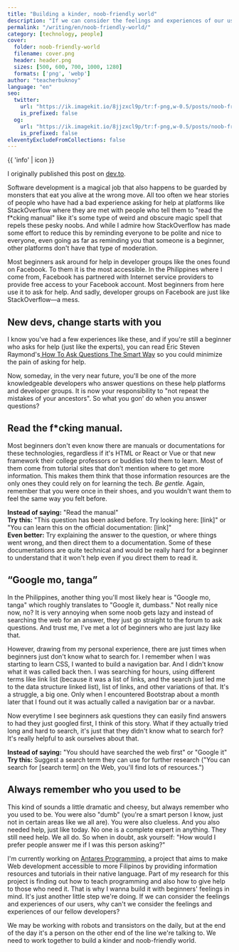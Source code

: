 ```yaml
---
title: "Building a kinder, noob-friendly world"
description: "If we can consider the feelings and experiences of our users, why can't we consider the feelings and experiences of our fellow developers?"
permalink: "/writing/en/noob-friendly-world/"
category: [technology, people]
cover:
  folder: noob-friendly-world
  filename: cover.png
  header: header.png
  sizes: [500, 600, 700, 1000, 1280]
  formats: ['png', 'webp']
author: "teacherbuknoy"
language: "en"
seo:
  twitter:
    url: "https://ik.imagekit.io/8jjzxcl9p/tr:f-png,w-0.5/posts/noob-friendly-world/twitter.png"
    is_prefixed: false
  og:
    url: "https://ik.imagekit.io/8jjzxcl9p/tr:f-png,w-0.5/posts/noob-friendly-world/og.png"
    is_prefixed: false
eleventyExcludeFromCollections: false
---
```


<aside class="callout callout--info">
  {{ 'info' | icon }}
  <p class="callout__body">I originally published this post on <a href="https://dev.to/teacherbuknoy/building-a-kinder-noob-friendly-world-1aef" target="_blank" rel="noopener">dev.to</a>.</p>
</aside>

Software development is a magical job that also happens to be guarded by monsters that eat you alive at the wrong move. All too often we hear stories of people who have had a bad experience asking for help at platforms like StackOverflow where they are met with people who tell them to "read the f*cking manual" like it's some type of weird and obscure magic spell that repels these pesky noobs. And while I admire how StackOverflow has made some effort to reduce this by reminding everyone to be polite and nice to everyone, even going as far as reminding you that someone is a beginner, other platforms don't have that type of moderation.

Most beginners ask around for help in developer groups like the ones found on Facebook. To them it is the most accessible. In the Philippines where I come from, Facebook has partnered with Internet service providers to provide free access to your Facebook account. Most beginners from here use it to ask for help. And sadly, developer groups on Facebook are just like StackOverflow—a mess.

## New devs, change starts with you

I know you've had a few experiences like these, and if you're still a beginner who asks for help (just like the experts), you can read Eric Steven Raymond's[ How To Ask Questions The Smart Way](http://www.catb.org/~esr/faqs/smart-questions.html) so you could minimize the pain of asking for help.

Now, someday, in the very near future, you'll be one of the more knowledgeable developers who answer questions on these help platforms and developer groups. It is now your responsibility to "not repeat the mistakes of your ancestors". So what you gon' do when you answer questions?

##  Read the f*cking manual.

Most beginners don't even know there are manuals or documentations for these technologies, regardless if it's HTML or React or Vue or that new framework their college professors or buddies told them to learn. Most of them come from tutorial sites that don't mention where to get more information. This makes them think that those information resources are the only ones they could rely on for learning the tech. <em>Be gentle.</em> Again, remember that you were once in their shoes, and you wouldn't want them to feel the same way you felt before.

<b>Instead of saying:</b> "Read the manual"<br>
<b>Try this:</b> "This question has been asked before. Try looking here: [link]" or "You can learn this on the official documentation: [link]"<br>
<b>Even better:</b> Try explaining the answer to the question, or where things went wrong, and then direct them to a documentation. Some of these documentations are quite technical and would be really hard for a beginner to understand that it won't help even if you direct them to read it.<br>

## <q>Google mo, tanga</q>

In the Philippines, another thing you'll most likely hear is "Google mo, tanga" which roughly translates to "Google it, dumbass." Not really nice now, no? It is very annoying when some noob gets lazy and instead of searching the web for an answer, they just go straight to the forum to ask questions. And trust me, I've met a lot of beginners who are just lazy like that.

However, drawing from my personal experience, there are just times when beginners just don't know what to search for. I remember when I was starting to learn CSS, I wanted to build a navigation bar. And I didn't know what it was called back then. I was searching for hours, using different terms like link list (because it was a list of links, and the search just led me to the data structure linked list), list of links, and other variations of that. It's a struggle, a big one. Only when I encountered Bootstrap about a month later that I found out it was actually called a navigation bar or a navbar.

Now everytime I see beginners ask questions they can easily find answers to had they just googled first, I think of this story. What if they actually tried long and hard to search, it's just that they didn't know what to search for? It's really helpful to ask ourselves about that.

<b>Instead of saying:</b> "You should have searched the web first" or "Google it"<br>
<b>Try this:</b> Suggest a search term they can use for further research ("You can search for [search term] on the Web, you'll find lots of resources.")<br>

## Always remember who you used to be 

This kind of sounds a little dramatic and cheesy, but always remember who you used to be. You were also "dumb" (you're a smart person I know, just not in certain areas like we all are). You were also clueless. And you also needed help, just like today. No one is a complete expert in anything. They still need help. We all do. So when in doubt, ask yourself: "How would I prefer people answer me if I was this person asking?"

I'm currently working on <a href="https://antaresph.dev" target="_blank" rel="noopener">Antares Programming</a>, a project that aims to make Web development accessible to more Filipinos by providing information resources and tutorials in their native language. Part of my research for this project is finding out how to teach programming and also how to give help to those who need it. That is why I wanna build it with beginners' feelings in mind. It's just another little step we're doing. If we can consider the feelings and experiences of our users, why can't we consider the feelings and experiences of our fellow developers?

We may be working with robots and transistors on the daily, but at the end of the day it's a person on the other end of the line we're talking to. We need to work together to build a kinder and noob-friendly world.